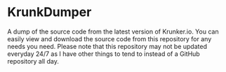 # KrunkDumper
A dump of the source code from the latest version of Krunker.io. You can easily view and download the source code from this repository for any needs you need. Please note that this repository may not be updated everyday 24/7 as I have other things to tend to instead of a GitHub repository all day.
